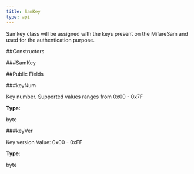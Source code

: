 ```yaml
---
title: SamKey
type: api
---
```



Samkey class will be assigned with the keys present on the MifareSam and used
 for the authentication purpose.

##Constructors

###SamKey



##Public Fields

###keyNum

Key number. Supported values ranges from 0x00 - 0x7F

**Type:**

byte

###keyVer

Key version Value: 0x00 - 0xFF

**Type:**

byte

